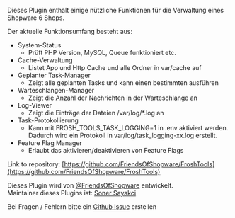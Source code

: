 Dieses Plugin enthält einige nützliche Funktionen für die Verwaltung eines Shopware 6 Shops.

Der aktuelle Funktionsumfang besteht aus:

*   System-Status
    *   Prüft PHP Version, MySQL, Queue funktioniert etc.
*   Cache-Verwaltung
    *   Listet App und Http Cache und alle Ordner in var/cache auf
*   Geplanter Task-Manager
    *   Zeigt alle geplanten Tasks und kann einen bestimmten ausführen
*   Warteschlangen-Manager
    *   Zeigt die Anzahl der Nachrichten in der Warteschlange an
*   Log-Viewer
    *   Zeigt die Einträge der Dateien /var/log/*.log an
*   Task-Protokollierung
    *   Kann mit FROSH_TOOLS_TASK_LOGGING=1 in .env aktiviert werden. Dadurch wird ein Protokoll in var/log/task_logging-xx.log erstellt.
*   Feature Flag Manager
    *   Erlaubt das aktivieren/deaktivieren von Feature Flags

Link to repository: [https://github.com/FriendsOfShopware/FroshTools](https://github.com/FriendsOfShopware/FroshTools)  

Dieses Plugin wird von [@FriendsOfShopware](https://store.shopware.com/friends-of-shopware.html) entwickelt.  
Maintainer dieses Plugins ist: [Soner Sayakci](https://github.com/shyim)

Bei Fragen / Fehlern bitte ein [Github Issue](https://github.com/FriendsOfShopware/FroshTools/issues) erstellen
